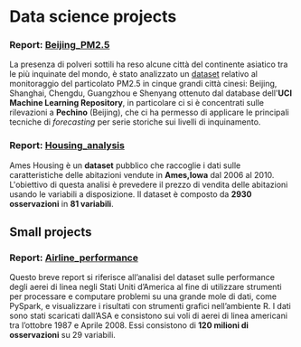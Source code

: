 # Data science projects

### Report: [Beijing_PM2.5](https://htmlpreview.github.io/?https://github.com/robsnx/data-science-projects/blob/main/beijing_pm2.5/Beijing_report.html)
La presenza di polveri sottili ha reso alcune città del continente asiatico tra le più inquinate del mondo, è stato analizzato un
[dataset](https://archive.ics.uci.edu/ml/datasets/PM2.5+Data+of+Five+Chinese+Cities) relativo al monitoraggio del particolato PM2.5 in cinque grandi città cinesi: Beijing, Shanghai, Chengdu, Guangzhou e Shenyang ottenuto dal database dell'**UCI Machine Learning Repository**, in particolare ci si è concentrati sulle rilevazioni a **Pechino** (Beijing), che ci ha permesso di applicare le principali tecniche di *forecasting* per serie storiche sui livelli di inquinamento.

### Report: [Housing_analysis](https://htmlpreview.github.io/?https://github.com/robsnx/data-science-projects/blob/main/housing_analysis/AmesRMK.html)
Ames Housing è un **dataset** pubblico che raccoglie i dati sulle caratteristiche delle abitazioni vendute in **Ames,Iowa** dal 2006 al 2010. L'obiettivo di questa analisi è prevedere il prezzo di vendita delle abitazioni usando le variabili a disposizione. Il dataset è composto da **2930 osservazioni** in **81 variabili**.

## Small projects
### Report: [Airline_performance](https://github.com/robsnx/data-science-projects/blob/main/airline_performance/Airline_performance.pdf)
Questo breve report si riferisce all’analisi del dataset sulle performance degli aerei di linea negli Stati Uniti d’America al fine di utilizzare strumenti per processare e computare problemi su una grande mole di dati, come PySpark, e visualizzare i risultati con strumenti grafici nell’ambiente R. I dati sono stati scaricati dall’ASA e consistono sui voli di aerei di linea americani tra l’ottobre 1987 e Aprile 2008. Essi consistono di **120 milioni di osservazioni** su 29 variabili.
